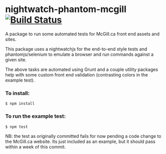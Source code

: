 # nightwatch-phantom-mcgill [![Build Status](https://travis-ci.org/YoungElPaso/nightwatch-phantom-mcgill.svg?branch=master)](https://travis-ci.org/YoungElPaso/nightwatch-phantom-mcgill)

A package to run some automated tests for McGill.ca front end assets and sites.

This package uses a nightwatchjs for the end-to-end style tests and phantomjs/selenium to emulate a browser and run commands against a given site.  

The above tasks are automated using Grunt and a couple utility packages help with some custom front end validation (contrasting colors in the example test).



### To install:

```
$ npm install
```

### To run the example test:

```
$ npm test
```

NB: the test as originally committed fails for now pending a code change to the McGill.ca website.  Its just included as an example, but it should pass within a week of this commit.
